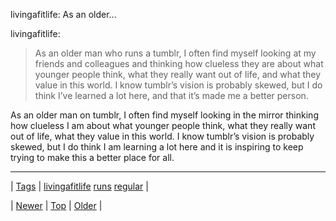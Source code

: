 <!--
title: livingafitlife
date: 2020-06-28T15:27:00.331Z
tags: livingafitlife, runs, regular
-->


livingafitlife: As an older...

<p>livingafitlife:</p>

<blockquote><p>As an older man who runs a tumblr, I often find myself looking at my friends and colleagues and thinking how clueless they are about what younger people think, what they really want out of life, and what they value in this world. I know tumblr’s vision is probably skewed, but I do think I’ve learned a lot here, and that it’s made me a better person.</p></blockquote>

<p>As an older man on tumblr, I often find myself looking in the mirror thinking how clueless I am about what younger people think, what they really want out of life, what they value in this world. I know tumblr&rsquo;s vision is probably skewed, but I do think I am learning a lot here and it is inspiring to keep trying to make this a better place for all.</p>

<!--BOTTOM-POST-NAVIGATION-->
---

| [Tags](tags.md) | [livingafitlife](tag-livingafitlife.md) [runs](tag-runs.md) [regular](tag-regular.md) |

| [Newer](89255882904.md) | [Top](index.md) | [Older](89271232904.md) |